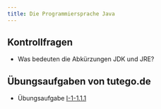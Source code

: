 ```yaml
---
title: Die Programmiersprache Java
---
```


## Kontrollfragen
- Was bedeuten die Abkürzungen JDK und JRE?

## Übungsaufgaben von tutego.de
- Übungsaufgabe [I-1-1.1.1](https://tutego.de/javabuch/aufgaben/intro.html#_java_programme_portieren)
